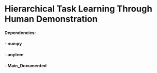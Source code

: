 # Hierarchical Task Learning Through Human Demonstration

#### Dependencies:
#### - numpy
#### - anytree

#### - Main_Documented
